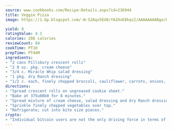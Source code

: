 ```yaml
---
source: www.cookbooks.com/Recipe-Details.aspx?id=236944
title: Veggie Pizza
image: https://1.bp.blogspot.com/-W-S2Aqx5EU0/YA2HxE8kqsI/AAAAAAAABgo/LNxJ2X_rvYgPNsplYMgQNjuwxaZ0e3pQQCLcBGAsYHQ/s320/17.png

yield: 8
ratingValue: 4.1
calories: 286 calories
reviewCount: 94
cookTime: PT1H
prepTime: PT44M
ingredients:
- "2 cans Pillsbury crescent rolls"
- "2 8 oz. pkg. cream cheese"
- "3/4 c. Miracle Whip salad dressing"
- "1 pkg. dry Ranch dressing"
- "1/2 c. each, finely chopped broccoli, cauliflower, carrots, onions, celery, etc."
directions:
- "Spread crescent rolls on ungreased cookie sheet."
- "Bake at 375u00b0 for 8 minutes."
- "Spread mixture of cream cheese, salad dressing and dry Ranch dressing over crust."
- "Sprinkle finely chopped vegetables over top."
- "Refrigerate; cut into bite size pieces."
crypto:
- "Individual bitcoin users are not the only driving force in terms of securing the bitcoin network."
---
```

